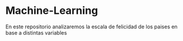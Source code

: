 # Machine-Learning

En este repositorio analizaremos la escala de felicidad de los paises en base a distintas variables 
